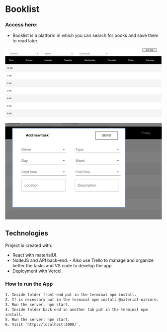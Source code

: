 # Booklist

### Access here:

- Booklist is a platform in which you can search for books and save them to read later.

![Initial page](https://github.com/cfpcarla/task-Scheduling-project/blob/master/my-app/src/images/initial_page.jpg)

![Add New Book](https://github.com/cfpcarla/task-Scheduling-project/blob/master/my-app/src/images/add_task.jpg)

## Technologies

Project is created with:

- React with materialUI.
- NodeJS and API back-end.
  ​- Also use Trello to manage and organize better the tasks and VS code to develop the app.
- Deployment with Vercel.

### How to run the App

```
1. Inside folder front-end put in the terminal npm install.
2. If is necessary put in the terminal npm install @material-ui/core.
3. Run the server: npm start.
4. Inside folder back-end in another tab put in the terminal npm install.
5. Run the server: npm start.
6. Visit `http://localhost:3000/`.
```
